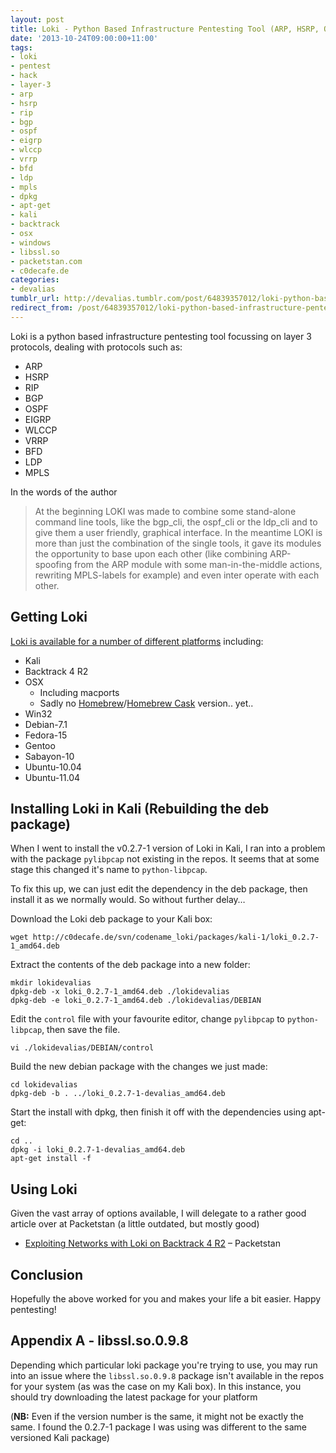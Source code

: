 ```yaml
---
layout: post
title: Loki - Python Based Infrastructure Pentesting Tool (ARP, HSRP, OSPF, etc)
date: '2013-10-24T09:00:00+11:00'
tags:
- loki
- pentest
- hack
- layer-3
- arp
- hsrp
- rip
- bgp
- ospf
- eigrp
- wlccp
- vrrp
- bfd
- ldp
- mpls
- dpkg
- apt-get
- kali
- backtrack
- osx
- windows
- libssl.so
- packetstan.com
- c0decafe.de
categories:
- devalias
tumblr_url: http://devalias.tumblr.com/post/64839357012/loki-python-based-infrastructure-pentesting-tool-arp-hsr
redirect_from: /post/64839357012/loki-python-based-infrastructure-pentesting-tool-arp-hsr
---
```

Loki is a python based infrastructure pentesting tool focussing on layer 3 protocols, dealing with protocols such as:

* ARP
* HSRP
* RIP
* BGP
* OSPF
* EIGRP
* WLCCP
* VRRP
* BFD
* LDP
* MPLS

In the words of the author

> At the beginning LOKI was made to combine some stand-alone command line tools, like the bgp_cli, the ospf_cli or the ldp_cli and to give them a user friendly, graphical interface. In the meantime LOKI is more than just the combination of the single tools, it gave its modules the opportunity to base upon each other (like combining ARP-spoofing from the ARP module with some man-in-the-middle actions, rewriting MPLS-labels for example) and even inter operate with each other.

## Getting Loki

[Loki is available for a number of different platforms](https://c0decafe.de/svn/codename_loki/packages/) including:

* Kali
* Backtrack 4 R2
* OSX
  * Including macports
  * Sadly no [Homebrew](http://brew.sh/)/[Homebrew Cask](http://caskroom.io/) version.. yet..
* Win32
* Debian-7.1
* Fedora-15
* Gentoo
* Sabayon-10
* Ubuntu-10.04
* Ubuntu-11.04

## Installing Loki in Kali (Rebuilding the deb package)

When I went to install the v0.2.7-1 version of Loki in Kali, I ran into a problem with the package `pylibpcap` not existing in the repos. It seems that at some stage this changed it's name to `python-libpcap`.

To fix this up, we can just edit the dependency in the deb package, then install it as we normally would. So without further delay…

Download the Loki deb package to your Kali box:

```
wget http://c0decafe.de/svn/codename_loki/packages/kali-1/loki_0.2.7-1_amd64.deb
```

Extract the contents of the deb package into a new folder:

```
mkdir lokidevalias
dpkg-deb -x loki_0.2.7-1_amd64.deb ./lokidevalias
dpkg-deb -e loki_0.2.7-1_amd64.deb ./lokidevalias/DEBIAN
```

Edit the `control` file with your favourite editor, change `pylibpcap` to `python-libpcap`, then save the file.

```
vi ./lokidevalias/DEBIAN/control
```

Build the new debian package with the changes we just made:

```
cd lokidevalias
dpkg-deb -b . ../loki_0.2.7-1-devalias_amd64.deb
```

Start the install with dpkg, then finish it off with the dependencies using apt-get:

```
cd ..
dpkg -i loki_0.2.7-1-devalias_amd64.deb
apt-get install -f
```

## Using Loki

Given the vast array of options available, I will delegate to a rather good article over at Packetstan (a little outdated, but mostly good)

* [Exploiting Networks with Loki on Backtrack 4 R2](http://www.packetstan.com/2011/02/running-loki-on-backtrack-4-r2.html) – Packetstan

## Conclusion

Hopefully the above worked for you and makes your life a bit easier. Happy pentesting!

## Appendix A - libssl.so.0.9.8

Depending which particular loki package you're trying to use, you may run into an issue where the `libssl.so.0.9.8` package isn't available in the repos for your system (as was the case on my Kali box). In this instance, you should try downloading the latest package for your platform

(**NB:** Even if the version number is the same, it might not be exactly the same. I found the 0.2.7-1 package I was using was different to the same versioned Kali package)
